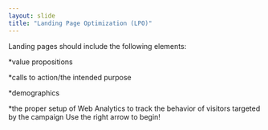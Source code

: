 ```yaml
---
layout: slide
title: "Landing Page Optimization (LPO)"
---
```

Landing pages should include the following elements:


*value propositions


*calls to action/the intended purpose


*demographics 


*the proper setup of Web Analytics to track the behavior of visitors
targeted by the campaign
Use the right arrow to begin!

